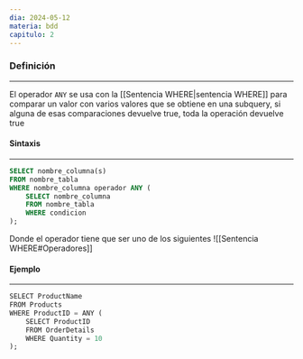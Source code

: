 ```yaml
---
dia: 2024-05-12
materia: bdd
capitulo: 2
---
```

### Definición
---
El operador `ANY` se usa con la [[Sentencia WHERE|sentencia WHERE]] para comparar un valor con varios valores que se obtiene en una subquery, si alguna de esas comparaciones devuelve true, toda la operación devuelve true

#### Sintaxis
---
```SQL
SELECT nombre_columna(s)
FROM nombre_tabla
WHERE nombre_columna operador ANY (
	SELECT nombre_columna
	FROM nombre_tabla
	WHERE condicion
);
```

Donde el operador tiene que ser uno de los siguientes ![[Sentencia WHERE#Operadores]]
#### Ejemplo
---
```SQL
SELECT ProductName  
FROM Products  
WHERE ProductID = ANY (
	SELECT ProductID  
	FROM OrderDetails  
	WHERE Quantity = 10
);
```